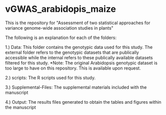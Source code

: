 # vGWAS_arabidopis_maize
This is the repository for "Assessment of two statistical approaches for variance genome-wide association studies in plants" 

The following is an explanation for each of the folders:

1.) Data: This folder contains the genotypic data used for this study. The external folder refers to the genotypic datasets that are publically accessible while the internal refers to these publically available datasets filtered for this study. 
*Note: The original Arabidopsis genotypic dataset is too large to have on this repository. This is available upon request.

2.) scripts: The R scripts used for this study.

3.) Supplemental-Files: The supplemental materials included with the manuscript

4.) Output: The results files generated to obtain the tables and figures within the manuscript
